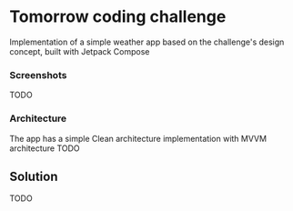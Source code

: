 # Tomorrow coding challenge
Implementation of a simple weather app based on the challenge's design concept, built with Jetpack Compose

### Screenshots

TODO

### Architecture
The app has a simple Clean architecture implementation with MVVM architecture
TODO

## Solution
TODO
